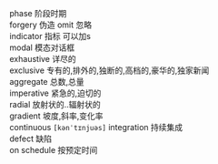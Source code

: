 phase  阶段时期  
forgery  伪造
omit  忽略  
indicator 指标 可以加s  
modal  模态对话框  
exhaustive  详尽的  
exclusive  专有的,排外的,独断的,高档的,豪华的,独家新闻  
aggregate  总数,总量  
imperative  紧急的,迫切的  
radial  放射状的..辐射状的  
gradient  坡度,斜率,变化率  
continuous  `[kənˈtɪnjuəs]` integration  持续集成  
defect  缺陷  
on schedule    按预定时间     
